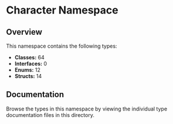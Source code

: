 # Character Namespace

## Overview

This namespace contains the following types:

- **Classes:** 64
- **Interfaces:** 0
- **Enums:** 12
- **Structs:** 14

## Documentation

Browse the types in this namespace by viewing the individual type documentation files in this directory.

